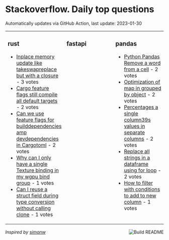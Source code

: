 # Stackoverflow. Daily top questions 

Automatically updates via GitHub Action, last update: <!-- date starts -->2023-01-30<!-- date ends -->


<table><tr><td valign="top" width="33%">

### rust
<!-- rust starts -->
* [Inplace memory update like takeswapreplace but with a closure](https://stackoverflow.com/questions/75278531/in-place-memory-update-like-take-swap-replace-but-with-a-closure) - 3 votes
* [Cargo feature flags still compile all default targets](https://stackoverflow.com/questions/75273695/cargo-feature-flags-still-compile-all-default-targets) - 2 votes
* [Can we use feature flags for builddependencies amp devdependencies in Cargotoml](https://stackoverflow.com/questions/75275402/can-we-use-feature-flags-for-build-dependencies-dev-dependencies-in-cargo-toml) - 2 votes
* [Why can I only have a single Texture binding in my wgpu bind group](https://stackoverflow.com/questions/75275192/why-can-i-only-have-a-single-texture-binding-in-my-wgpu-bind-group) - 1 votes
* [Can I reuse a struct field during type conversion without calling clone](https://stackoverflow.com/questions/75289253/can-i-reuse-a-struct-field-during-type-conversion-without-calling-clone) - 1 votes
<!-- rust ends -->
</td><td valign="top" width="34%">


### fastapi
<!-- fastapi starts -->

<!-- fastapi ends -->
</td><td valign="top" width="34%">


### pandas
<!-- pandas starts -->
* [Python Pandas  Remove a word from a cell](https://stackoverflow.com/questions/75289175/python-pandas-remove-a-word-from-a-cell) - 2 votes
* [Optimization of map in grouped by object](https://stackoverflow.com/questions/75285604/optimization-of-map-in-grouped-by-object) - 2 votes
* [Percentages a single column39s values in separate columns](https://stackoverflow.com/questions/75272541/percentages-a-single-columns-values-in-separate-columns) - 2 votes
* [Replace all strings in a dataframe using for loop](https://stackoverflow.com/questions/75279858/replace-all-strings-in-a-dataframe-using-for-loop) - 2 votes
* [How to filter with conditions to add to new column](https://stackoverflow.com/questions/75278005/how-to-filter-with-conditions-to-add-to-new-column) - 1 votes
<!-- pandas ends -->
</td></tr></table>

<a href="https://github.com/hp0404/hp0404/actions"><img src="https://github.com/hp0404/hp0404/workflows/Build%20README/badge.svg" align="right" alt="Build README"></a> <p>*Inspired by  [simonw](https://github.com/simonw/simonw)*</p>

